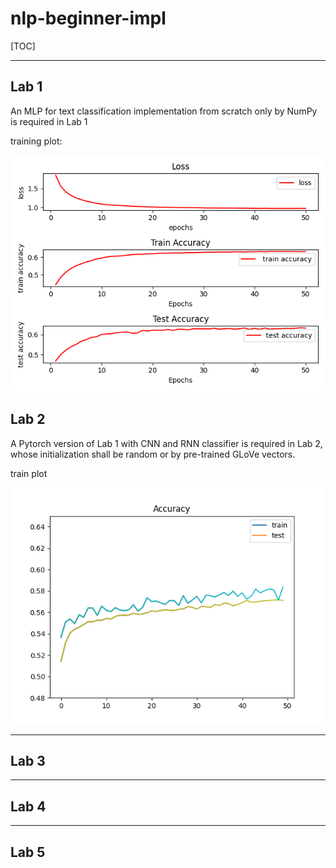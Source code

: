 # nlp-beginner-impl

[TOC]

---

## Lab 1

An MLP for text classification implementation from scratch only by NumPy is required in Lab 1

training plot:

![](./lab1/train50.png)

## Lab 2

A Pytorch version of Lab 1 with CNN and RNN classifier is required in Lab 2, whose initialization shall be random or by pre-trained GLoVe vectors. 

train plot

![](./lab2/plots/cnn_50.png)

---

## Lab 3

---

## Lab 4

---

## Lab 5
